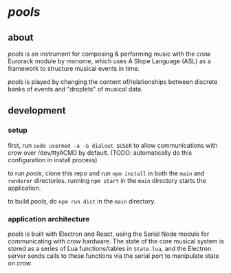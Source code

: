 # *pools*

## about
*pools* is an instrument for composing & performing music with the *crow* Eurorack module by monome, which uses A Slope Language (ASL) as a framework to structure musical events in time.

*pools* is played by changing the content of/relationships between discrete banks of events and "droplets" of musical data.

## development

### setup
first, run `sudo usermod -a -G dialout $USER` to allow communications with *crow* over /dev/ttyACM0 by default. (TODO: automatically do this configuration in install process) 

to run *pools*, clone this repo and run `npm install` in both the `main` and `renderer` directories. running `npm start` in the `main` directory starts the application. 

to build *pools*, do `npm run dist` in the `main` directory.

### application architecture
*pools* is built with Electron and React, using the Serial Node module for communicating with *crow* hardware. The state of the core musical system is stored as a series of Lua functions/tables in `State.lua`, and the Electron server sends calls to these functions via the serial port to manipulate state on *crow*.
